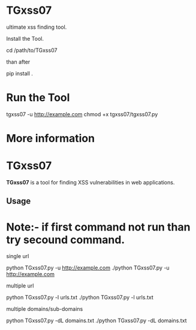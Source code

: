 # TGxss07
ultimate xss finding tool.

Install the Tool.

cd /path/to/TGxss07

than after 

pip install .

# Run the Tool

tgxss07 -u http://example.com
chmod +x tgxss07/tgxss07.py

# More information 

# TGxss07

**TGxss07** is a tool for finding XSS vulnerabilities in web applications.

## Usage

# Note:- if first command not run than try secound command.

single url

python TGxss07.py -u http://example.com
./python TGxss07.py -u http://example.com

multiple url

python TGxss07.py -l urls.txt
./python TGxss07.py -l urls.txt

multiple domains/sub-domains

python TGxss07.py -dL domains.txt
./python TGxss07.py -dL domains.txt


